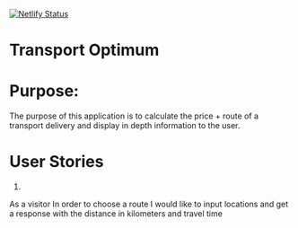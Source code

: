 [![Netlify Status](https://api.netlify.com/api/v1/badges/8acdaf1f-4878-4996-acf3-e0f2ed32b74e/deploy-status)](https://app.netlify.com/sites/transport-optimum/deploys)

# Transport Optimum

# Purpose:
The purpose of this application is to calculate the price + route of a transport delivery and display in depth information to the user.

# User Stories
1.
As a visitor
In order to choose a route
I would like to input locations and get a response with the distance in kilometers and travel time
